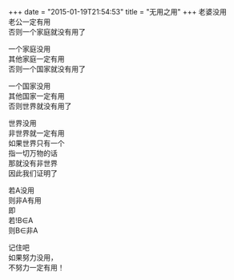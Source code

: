 +++
date = "2015-01-19T21:54:53"
title = "无用之用"
+++
老婆没用  
老公一定有用  
否则一个家庭就没有用了  
  
一个家庭没用  
其他家庭一定有用  
否则一个国家就没有用了  
  
一个国家没用  
其他国家一定有用  
否则世界就没有用了  
  
世界没用  
非世界就一定有用  
如果世界只有一个  
指一切万物的话  
那就没有非世界  
因此我们证明了  

若A没用  
则非A有用  
即  
若!B∈A  
则B∈非A  
  
记住吧  
如果努力没用，  
不努力一定有用！  